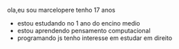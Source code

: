 ola,eu sou marcelopere tenho 17 anos 
- estou estudando no 1 ano do encino medio
- estou aprendendo pensamento computacional
- programando js
tenho interesse em estudar
em direito

